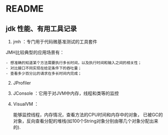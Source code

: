 # README

## jdk 性能、有用工具记录

1. jmh ：专门用于代码微基准测试的工具套件

  JMH比较典型的应用场景有：

    - 想准确的知道某个方法需要执行多长时间，以及执行时间和输入之间的相关性；
    - 对比接口不同实现在给定条件下的吞吐量；
    - 查看多少百分比的请求在多长时间内完成；
2. JProfiler
3. JConsole ：它用于对JVM中内存，线程和类等的监控
4. VisualVM ：

    能够监控线程，内存情况，查看方法的CPU时间和内存中的对象，
    已被GC的对象，反向查看分配的堆栈(如100个String对象分别由哪几个对象分配出来的).
